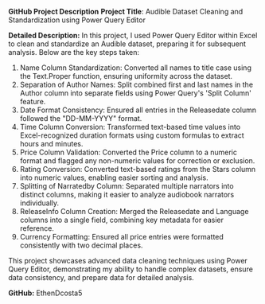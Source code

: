**GitHub Project Description**
**Project Title**: Audible Dataset Cleaning and Standardization using Power Query Editor

**Detailed Description:**
In this project, I used Power Query Editor within Excel to clean and standardize an Audible dataset, preparing it for subsequent analysis. Below are the key steps taken:

1. Name Column Standardization: Converted all names to title case using the Text.Proper function, ensuring uniformity across the dataset.
2. Separation of Author Names: Split combined first and last names in the Author column into separate fields using Power Query's 'Split Column' feature.
3. Date Format Consistency: Ensured all entries in the Releasedate column followed the "DD-MM-YYYY" format.
4. Time Column Conversion: Transformed text-based time values into Excel-recognized duration formats using custom formulas to extract hours and minutes.
5. Price Column Validation: Converted the Price column to a numeric format and flagged any non-numeric values for correction or exclusion.
6. Rating Conversion: Converted text-based ratings from the Stars column into numeric values, enabling easier sorting and analysis.
7. Splitting of Narratedby Column: Separated multiple narrators into distinct columns, making it easier to analyze audiobook narrators individually.
8. ReleaseInfo Column Creation: Merged the Releasedate and Language columns into a single field, combining key metadata for easier reference.
9. Currency Formatting: Ensured all price entries were formatted consistently with two decimal places.

This project showcases advanced data cleaning techniques using Power Query Editor, demonstrating my ability to handle complex datasets, ensure data consistency, and prepare data for detailed analysis.

**GitHub:** EthenDcosta5
